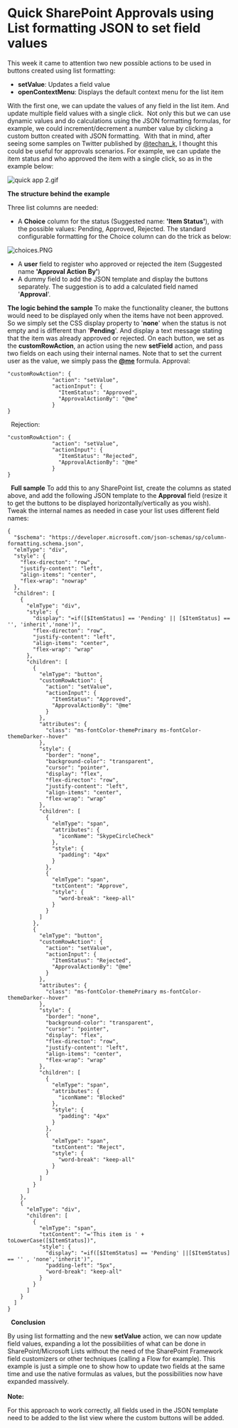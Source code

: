 # Quick SharePoint Approvals using List formatting JSON to set field values

This week it came to attention two new possible actions to be used in
buttons created using list formatting:

-   **setValue**: Updates a field value
-   **openContextMenu**: Displays the default context menu for the list
    item

With the first one, we can update the values of any field in the list
item. And update multiple field values with a single click. 
Not only this but we can use dynamic values and do calculations using
the JSON formatting formulas, for example, we could increment/decrement
a number value by clicking a custom button created with JSON
formatting. 
With that in mind, after seeing some samples on Twitter published by
[\@techan_k](https://twitter.com/techan_k), I thought this could be
useful for approvals scenarios. For example, we can update the item
status and who approved the item with a single click, so as in the
example below:

![quick app
2.gif](https://techcommunity.microsoft.com/t5/image/serverpage/image-id/328146iEA1875B1370ECEDA/image-size/large?v=v2&px=999 "quick app 2.gif")

**The structure behind the example**


Three list columns are needed:

-   A **Choice** column for the status (Suggested name: **\'Item
    Status\'**), with the possible values: Pending, Approved, Rejected.
    The standard configurable formatting for the Choice column can do
    the trick as below:

![choices.PNG](https://techcommunity.microsoft.com/t5/image/serverpage/image-id/328147i510B110954AC4141/image-size/large?v=v2&px=999 "choices.PNG")
-   A **user** field to register who approved or rejected the item
    (Suggested name **\'Approval Action By\'**)
-   A dummy field to add the JSON template and display the buttons
    separately. The suggestion is to add a calculated field named
    \'**Approval**\'.

**The logic behind the sample**
To make the functionality cleaner, the buttons would need to be
displayed only when the items have not been approved. So we simply set
the CSS display property to \'**none**\' when the status is not empty
and is different than \'**Pending**\'. And display a text message
stating that the item was already approved or rejected.
On each button, we set as the **customRowAction**, an action using the
new **setField** action, and pass two fields on each using their
internal names. Note that to set the current user as the value, we
simply pass the **[\@me](/t5/user/viewprofilepage/user-id/31142)**
formula.
Approval:
 

``` {.lia-code-sample .language-json}
"customRowAction": {
              "action": "setValue",
              "actionInput": {
                "ItemStatus": "Approved",
                "ApprovalActionBy": "@me"
              }
}
```
 
Rejection:
 

``` {.lia-code-sample .language-json}
"customRowAction": {
              "action": "setValue",
              "actionInput": {
                "ItemStatus": "Rejected",
                "ApprovalActionBy": "@me"
              }
}
```
 
**Full sample**
To add this to any SharePoint list, create the columns as stated above,
and add the following JSON template to the **Approval** field (resize it
to get the buttons to be displayed horizontally/vertically as you wish).
Tweak the internal names as needed in case your list uses different
field names:
 

``` {.lia-code-sample .language-json}
{
  "$schema": "https://developer.microsoft.com/json-schemas/sp/column-formatting.schema.json",
  "elmType": "div",
  "style": {
    "flex-directon": "row",
    "justify-content": "left",
    "align-items": "center",
    "flex-wrap": "nowrap"
  },
  "children": [
    {
      "elmType": "div",
      "style": {
        "display": "=if([$ItemStatus] == 'Pending' || [$ItemStatus] == '', 'inherit','none')",
        "flex-directon": "row",
        "justify-content": "left",
        "align-items": "center",
        "flex-wrap": "wrap"
      },
      "children": [
        {
          "elmType": "button",
          "customRowAction": {
            "action": "setValue",
            "actionInput": {
              "ItemStatus": "Approved",
              "ApprovalActionBy": "@me"
            }
          },
          "attributes": {
            "class": "ms-fontColor-themePrimary ms-fontColor-themeDarker--hover"
          },
          "style": {
            "border": "none",
            "background-color": "transparent",
            "cursor": "pointer",
            "display": "flex",
            "flex-directon": "row",
            "justify-content": "left",
            "align-items": "center",
            "flex-wrap": "wrap"
          },
          "children": [
            {
              "elmType": "span",
              "attributes": {
                "iconName": "SkypeCircleCheck"
              },
              "style": {
                "padding": "4px"
              }
            },
            {
              "elmType": "span",
              "txtContent": "Approve",
              "style": {
                "word-break": "keep-all"
              }
            }
          ]
        },
        {
          "elmType": "button",
          "customRowAction": {
            "action": "setValue",
            "actionInput": {
              "ItemStatus": "Rejected",
              "ApprovalActionBy": "@me"
            }
          },
          "attributes": {
            "class": "ms-fontColor-themePrimary ms-fontColor-themeDarker--hover"
          },
          "style": {
            "border": "none",
            "background-color": "transparent",
            "cursor": "pointer",
            "display": "flex",
            "flex-directon": "row",
            "justify-content": "left",
            "align-items": "center",
            "flex-wrap": "wrap"
          },
          "children": [
            {
              "elmType": "span",
              "attributes": {
                "iconName": "Blocked"
              },
              "style": {
                "padding": "4px"
              }
            },
            {
              "elmType": "span",
              "txtContent": "Reject",
              "style": {
                "word-break": "keep-all"
              }
            }
          ]
        }
      ]
    },
    {
      "elmType": "div",
      "children": [
        {
          "elmType": "span",
          "txtContent": "='This item is ' + toLowerCase([$ItemStatus])",
          "style": {
            "display": "=if([$ItemStatus] == 'Pending' ||[$ItemStatus] == '' , 'none','inherit')",
            "padding-left": "5px",
            "word-break": "keep-all"
          }
        }
      ]
    }
  ]
}
```
 
**Conclusion**

By using list formatting and the new **setValue** action, we can now
update field values, expanding a lot the possibilities of what can be
done in SharePoint/Microsoft Lists without the need of the SharePoint
Framework field customizers or other techniques (calling a Flow for
example).
This example is just a simple one to show how to update two fields at
the same time and use the native formulas as values, but the
possibilities now have expanded massively.\
\
**Note:**

For this approach to work correctly, all fields used in the
JSON template need to be added to the list view where the custom buttons
will be added.
